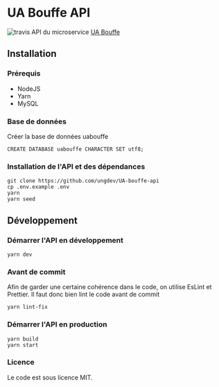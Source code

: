 
# UA Bouffe API
![travis](https://travis-ci.org/ungdev/UA-bouffe-api.svg?branch=master)
API du microservice [UA Bouffe](https://github.com/ungdev/UA-bouffe)
## Installation
### Prérequis
- NodeJS
- Yarn
- MySQL
### Base de données
Créer la base de données uabouffe
```
CREATE DATABASE uabouffe CHARACTER SET utf8;
```
### Installation de l'API et des dépendances
```
git clone https://github.com/ungdev/UA-bouffe-api
cp .env.example .env
yarn
yarn seed
```
## Développement
### Démarrer l'API en développement
```
yarn dev
```
### Avant de commit
Afin de garder une certaine cohérence dans le code, on utilise EsLint et Prettier. Il faut donc bien lint le code avant de commit
```
yarn lint-fix
```
### Démarrer l'API en production
```
yarn build
yarn start
```
### Licence
Le code est sous licence MIT.